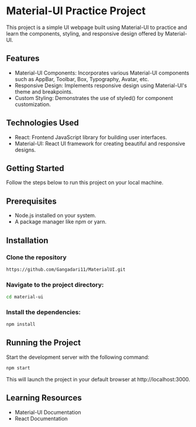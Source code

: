 # Material-UI Practice Project
This project is a simple UI webpage built using Material-UI to practice and learn the components, styling, and responsive design offered by Material-UI.

## Features
* Material-UI Components: Incorporates various Material-UI components such as AppBar, Toolbar, Box, Typography, Avatar, etc.
* Responsive Design: Implements responsive design using Material-UI's theme and breakpoints.
* Custom Styling: Demonstrates the use of styled() for component customization.

## Technologies Used
* React: Frontend JavaScript library for building user interfaces.
* Material-UI: React UI framework for creating beautiful and responsive designs.
## Getting Started
Follow the steps below to run this project on your local machine.

## Prerequisites
* Node.js installed on your system.
* A package manager like npm or yarn.

## Installation
### Clone the repository
```bash
https://github.com/Gangadari11/MaterialUI.git
```
### Navigate to the project directory:
```bash
cd material-ui
```
### Install the dependencies:
```bash
npm install
```

## Running the Project
Start the development server with the following command:
```bash
npm start
```
This will launch the project in your default browser at http://localhost:3000.

## Learning Resources
* Material-UI Documentation
* React Documentation




